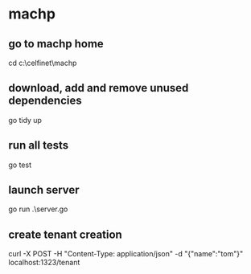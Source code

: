 # machp

## go to machp home
cd c:\celfinet\machp

## download, add and remove unused dependencies
go tidy up

## run all tests
go test

## launch server
go run .\server.go

## create tenant creation 
curl -X POST -H "Content-Type: application/json" -d "{\"name\":\"tom\"}" localhost:1323/tenant